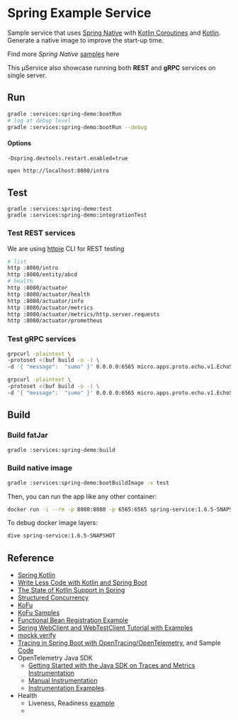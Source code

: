 # Spring Example Service

Sample service that uses [Spring Native](https://docs.spring.io/spring-native/docs/current/reference/htmlsingle/)
with [Kotlin Coroutines](https://spring.io/blog/2019/04/12/going-reactive-with-spring-coroutines-and-kotlin-flow)
and [Kotlin](https://docs.spring.io/spring-framework/docs/current/reference/html/languages.html#kotlin). <br/>
Generate a native image to improve the start-up time.

Find more *Spring Native* [samples](https://github.com/spring-projects-experimental/spring-native/tree/main/samples)
here

This µService also showcase running both **REST** and **gRPC** services on single server.

## Run

```bash
gradle :services:spring-demo:bootRun
# log at debug level
gradle :services:spring-demo:bootRun --debug
```

#### Options
``` 
-Dspring.devtools.restart.enabled=true
```

```bash
open http://localhost:8080/intro
```

## Test

```
gradle :services:spring-demo:test
gradle :services:spring-demo:integrationTest
```

### Test REST services

We are using [httpie](https://httpie.io/) CLI for REST testing

```bash
# list
http :8080/intro
http :8080/entity/abcd
# health
http :8080/actuator
http :8080/actuator/health
http :8080/actuator/info
http :8080/actuator/metrics
http :8080/actuator/metrics/http.server.requests
http :8080/actuator/prometheus
````

### Test gRPC services 

```bash
grpcurl -plaintext \
-protoset <(buf build -o -) \
-d '{ "message":  "sumo" }' 0.0.0.0:6565 micro.apps.proto.echo.v1.EchoService/Echo      

grpcurl -plaintext \
-protoset <(buf build -o -) \
-d '{ "message":  "sumo" }' 0.0.0.0:6565 micro.apps.proto.echo.v1.EchoService/EchoStream
```

## Build

### Build fatJar

```bash
gradle :services:spring-demo:build
```

### Build native image

```bash
gradle :services:spring-demo:bootBuildImage -x test
```

Then, you can run the app like any other container:

```bash
docker run -i --rm -p 8080:8080 -p 6565:6565 spring-service:1.6.5-SNAPSHOT
```

To debug docker image layers:

```bash
dive spring-service:1.6.5-SNAPSHOT
```

## Reference

- [Spring Kotlin](https://docs.spring.io/spring-framework/docs/current/reference/html/languages.html#kotlin)
- [Write Less Code with Kotlin and Spring Boot](https://www.infoq.com/presentations/kotlin-spring-boot/)
- [The State of Kotlin Support in Spring](https://resources.jetbrains.com/storage/products/kotlin/events/kotlin14/Slides/spring.pdf)
- [Structured Concurrency](https://spring.io/blog/2019/04/12/going-reactive-with-spring-coroutines-and-kotlin-flow)
- [KoFu](https://github.com/spring-projects-experimental/spring-fu/tree/main/kofu)
- [KoFu Samples](https://github.com/spring-projects-experimental/spring-fu/tree/main/samples)
- [Functional Bean Registration Example](https://github.com/pwestlin/webshopkotlin/blob/master/core-service/src/main/kotlin/nu/westlin/webshop/core/CoreApplication.kt)
- [Spring WebClient and WebTestClient Tutorial with Examples](https://www.callicoder.com/spring-5-reactive-webclient-webtestclient-examples/)
- [mockk verify](https://notwoods.github.io/mockk-guidebook/docs/mocking/verify/)
- [Tracing in Spring Boot with OpenTracing/OpenTelemetry](https://medium.com/swlh/tracing-in-spring-boot-with-opentracing-opentelemetry-dd724134ca93), and Sample [Code](https://github.com/fpaparoni/tracing)
- OpenTelemetry Java SDK
  - [Getting Started with the Java SDK on Traces and Metrics Instrumentation](https://aws-otel.github.io/docs/getting-started/java-sdk)
  - [Manual Instrumentation](https://opentelemetry.io/docs/java/manual_instrumentation/)
  - [Instrumentation Examples](https://github.com/mnadeem/boot-opentelemetry-tempo)
- Health
  - Liveness, Readiness [example](https://github.com/hellosatish/springboot2.3-features-demo/blob/master/probes-demo/src/main/java/org/sk/ms/probes/ExampleController.java)
  - 
